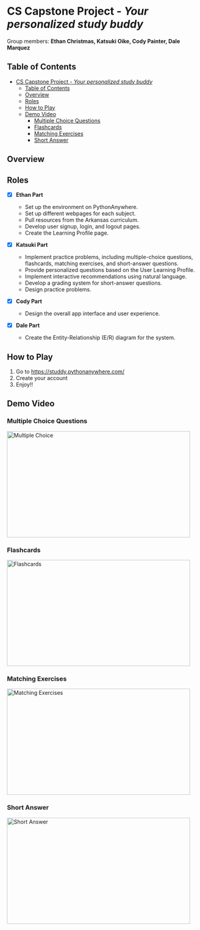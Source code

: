 # CS Capstone Project - *Your personalized study buddy*

Group members: **Ethan Christmas, Katsuki Oike, Cody Painter, Dale Marquez**

## Table of Contents
- [CS Capstone Project - *Your personalized study buddy*](#cs-capstone-project---your-personalized-study-buddy)
  - [Table of Contents](#table-of-contents)
  - [Overview](#overview)
  - [Roles](#roles)
  - [How to Play](#how-to-play)
  - [Demo Video](#demo-video)
    - [Multiple Choice Questions](#multiple-choice-questions)
    - [Flashcards](#flashcards)
    - [Matching Exercises](#matching-exercises)
    - [Short Answer](#short-answer)
## Overview


## Roles

- [X] **Ethan Part**
  - Set up the environment on PythonAnywhere.
  - Set up different webpages for each subject.
  - Pull resources from the Arkansas curriculum.
  - Develop user signup, login, and logout pages.
  - Create the Learning Profile page.
  
- [X] **Katsuki Part**
  - Implement practice problems, including multiple-choice questions, flashcards, matching exercises, and short-answer questions.
  - Provide personalized questions based on the User Learning Profile.
  - Implement interactive recommendations using natural language.
  - Develop a grading system for short-answer questions.
  - Design practice problems.
  
- [X] **Cody Part**
  - Design the overall app interface and user experience.
  
- [X] **Dale Part**
  - Create the Entity-Relationship (E/R) diagram for the system.


## How to Play
1. Go to https://studdy.pythonanywhere.com/
2. Create your account
3. Enjoy!!


## Demo Video
### Multiple Choice Questions
<img src="https://media.giphy.com/media/aNN4sz9uC7x4JeFPIy/giphy.gif" width="480" height="278" alt="Multiple Choice" />

### Flashcards
<img src="https://media.giphy.com/media/3Lk0YlBYDON4SO8AXL/giphy.gif" width="480" height="278" alt="Flashcards" />

### Matching Exercises
<img src="https://media.giphy.com/media/Y2jDFHFqYdFjZfVanL/giphy.gif" width="480" height="278" alt="Matching Exercises" />

### Short Answer
<img src="https://media.giphy.com/media/iFs18RuQzlph8U6mW3/giphy.gif" width="480" height="278" alt="Short Answer" />